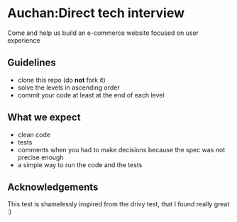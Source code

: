 # Auchan:Direct tech interview

Come and help us build an e-commerce website focused on user experience

## Guidelines

- clone this repo (do **not** fork it)
- solve the levels in ascending order
- commit your code at least at the end of each level

## What we expect

- clean code
- tests
- comments when you had to make decisions because the spec was not precise enough
- a simple way to run the code and the tests

## Acknowledgements

This test is shamelessly inspired from the drivy test, that I found really great :)